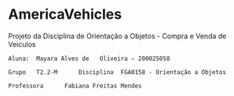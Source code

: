 # AmericaVehicles
Projeto da Disciplina de Orientação a Objetos - Compra e Venda de Veiculos


	Aluna:  Mayara Alves de   Oliveira – 200025058 
	
  	Grupo	T2.2-M		Disciplina	FGA0158 - Orientação a Objetos
	
	Professora		Fabiana Freitas Mendes		
